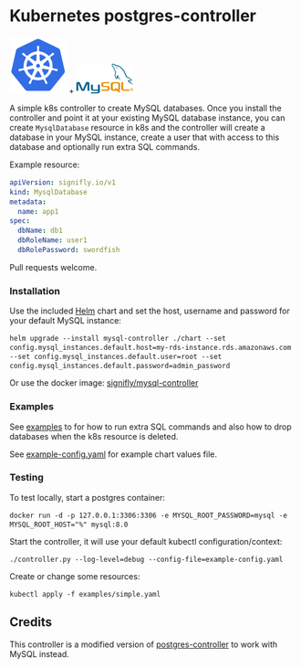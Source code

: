 # Kubernetes postgres-controller

  <img src="https://raw.githubusercontent.com/signifly/mysql-controller/master/img/k8s-logo.png" width="100"> + <img src="https://raw.githubusercontent.com/signifly/mysql-controller/master/img/mysql-logo.png" width="100">

A simple k8s controller to create MySQL databases. Once you install the controller and point it at your existing MySQL database instance, you can create `MysqlDatabase` resource in k8s and the controller will create a database in your MySQL instance, create a user that with access to this database and optionally run extra SQL commands.

Example resource:

```yaml
apiVersion: signifly.io/v1
kind: MysqlDatabase
metadata:
  name: app1
spec:
  dbName: db1
  dbRoleName: user1
  dbRolePassword: swordfish
```

Pull requests welcome.

### Installation

Use the included [Helm](https://helm.sh/) chart and set the host, username and password for your default MySQL instance:

```
helm upgrade --install mysql-controller ./chart --set config.mysql_instances.default.host=my-rds-instance.rds.amazonaws.com --set config.mysql_instances.default.user=root --set config.mysql_instances.default.password=admin_password
```

Or use the docker image: [signifly/mysql-controller](https://hub.docker.com/r/signifly/mysql-controller)

### Examples

See [examples](examples) to for how to run extra SQL commands and also how to drop databases when the k8s resource is deleted.

See [example-config.yaml](example-config.yaml) for example chart values file.

### Testing

To test locally, start a postgres container:

```
docker run -d -p 127.0.0.1:3306:3306 -e MYSQL_ROOT_PASSWORD=mysql -e MYSQL_ROOT_HOST="%" mysql:8.0
```

Start the controller, it will use your default kubectl configuration/context:

```
./controller.py --log-level=debug --config-file=example-config.yaml
```

Create or change some resources:

```
kubectl apply -f examples/simple.yaml
```

## Credits

This controller is a modified version of [postgres-controller](https://github.com/max-rocket-internet/postgres-controller) to work with MySQL instead.

